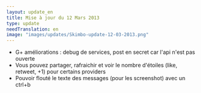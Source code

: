 ```yaml
---
layout: update_en
title: Mise à jour du 12 Mars 2013
type: update
needTranslation: en
image: "images/updates/Skimbo-update-12-03-2013.png"
---
```

* G+ améliorations : debug de services, post en secret car l'api n'est pas ouverte
* Vous pouvez partager, rafraichir et voir le nombre d'étoiles (like, retweet, +1) pour certains providers
* Pouvoir flouté le texte des messages (pour les screenshot) avec un ctrl+b
